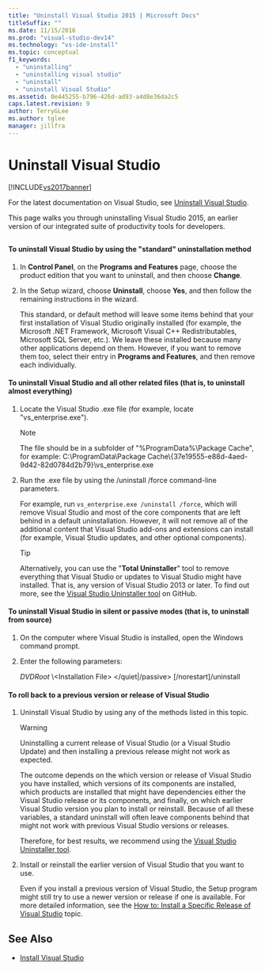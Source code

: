 ```yaml
---
title: "Uninstall Visual Studio 2015 | Microsoft Docs"
titleSuffix: ""
ms.date: 11/15/2016
ms.prod: "visual-studio-dev14"
ms.technology: "vs-ide-install"
ms.topic: conceptual
f1_keywords:
  - "uninstalling"
  - "uninstalling visual studio"
  - "uninstall"
  - "uninstall Visual Studio"
ms.assetid: 0e445255-b796-426d-ad93-a4d8e36da2c5
caps.latest.revision: 9
author: TerryGLee
ms.author: tglee
manager: jillfra
---
```

# Uninstall Visual Studio
[!INCLUDE[vs2017banner](../includes/vs2017banner.md)]

For the latest documentation on Visual Studio, see [Uninstall Visual Studio](/visualstudio/install/uninstall-visual-studio).

This page walks you through uninstalling Visual Studio 2015, an earlier version of our integrated suite of productivity tools for developers.

##  <a name="uninstalling"></a>
#### To uninstall Visual Studio by using the "standard" uninstallation method

1. In **Control Panel**, on the **Programs and Features** page, choose the product edition that you want to uninstall, and then choose **Change**.

2. In the Setup wizard, choose **Uninstall**, choose **Yes**, and then follow the remaining instructions in the wizard.

   This standard, or default method will leave some items behind that your first installation of Visual Studio originally installed (for example, the Microsoft .NET Framework, Microsoft Visual C++ Redistributables, Microsoft SQL Server, etc.).   We leave these installed because many other applications depend on them. However, if you want to remove them too, select their entry  in **Programs and Features**, and then remove each individually.

#### To uninstall Visual Studio and all other related files (that is, to uninstall almost everything)

1.  Locate the Visual Studio .exe file (for example, locate "vs_enterprise.exe").

    > [!NOTE]
    > The file should be in a subfolder of "%ProgramData%\Package Cache", for example: C:\ProgramData\Package Cache\\{37e19555-e88d-4aed-9d42-82d0784d2b79}\vs_enterprise.exe

2.  Run the .exe file by using the /uninstall /force command-line parameters.

     For example, run ```vs_enterprise.exe /uninstall /force```, which will remove Visual Studio and most of the core components that are left behind in a default uninstallation. However, it will not remove all of the additional content that Visual Studio add-ons and extensions can install (for example, Visual Studio updates, and other optional components).

    > [!TIP]
    > Alternatively, you can use the "**Total Uninstaller**" tool to remove everything that Visual Studio or updates to Visual Studio might have installed. That is, any version of Visual Studio 2013 or later. To find out more, see the [Visual Studio Uninstaller tool](https://github.com/Microsoft/VisualStudioUninstaller/releases) on GitHub.

#### To uninstall Visual Studio in silent or passive modes (that is, to uninstall from source)

1.  On the computer where Visual Studio is installed, open the Windows command prompt.

2.  Enter the following parameters:

     *DVDRoot* \\<Installation File\> \</quiet&#124;/passive> [/norestart]/uninstall

#### To roll back to a previous version or release of  Visual Studio

1. Uninstall Visual Studio by using any of the methods listed in this topic.

   > [!WARNING]
   > Uninstalling  a current release of Visual Studio (or a Visual Studio Update) and then installing a previous release might not work as expected.
   >
   > The outcome depends on the which version  or release of Visual Studio you have  installed, which versions of its components are installed, which products are installed that might have dependencies either the Visual Studio release or its components, and finally, on which earlier Visual Studio version you plan to install or reinstall.  Because of all these variables, a standard uninstall will often leave components behind that might not work with previous Visual Studio versions or releases.
   >
   > Therefore, for best results, we recommend using the [Visual Studio Uninstaller tool](https://github.com/Microsoft/VisualStudioUninstaller/releases).

2. Install or reinstall the earlier version of Visual Studio that you want to use.

   Even if you install a previous version of Visual Studio, the Setup program might still try to use a newer version or release if one is available. For more detailed information, see the [How to: Install a Specific Release of Visual Studio](../install/how-to-install-a-specific-release-of-visual-studio.md) topic.

## See Also

- [Install Visual Studio](https://msdn.microsoft.com/library/e2h7fzkw.aspx)